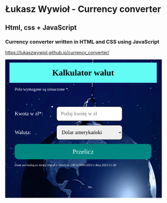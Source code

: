 # Łukasz Wywioł - Currency converter

## Html, css + JavaScript

### Currency converter written in HTML and CSS using JavaScript

https://lukaszwywiol.github.io/currency_converter/

![Currency converter](images/currency_converter.png)
